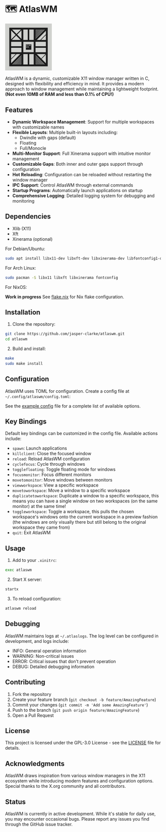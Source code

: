 # 🗺️ AtlasWM

<img src="atlaswm.png" alt="AtlasWM Banner" width="30%">

AtlasWM is a dynamic, customizable X11 window manager written in C, designed with flexibility and efficiency in mind. It provides a modern approach to window management while maintaining a lightweight footprint. **(Not even 10MB of RAM and less than 0.1% of CPU!)**

## Features

- **Dynamic Workspace Management**: Support for multiple workspaces with customizable names
- **Flexible Layouts**: Multiple built-in layouts including:
  - Dwindle with gaps (default)
  - Floating
  - Full/Monocle
- **Multi-Monitor Support**: Full Xinerama support with intuitive monitor management
- **Customizable Gaps**: Both inner and outer gaps support through configuration
- **Hot Reloading**: Configuration can be reloaded without restarting the window manager
- **IPC Support**: Control AtlasWM through external commands
- **Startup Programs**: Automatically launch applications on startup
- **Comprehensive Logging**: Detailed logging system for debugging and monitoring

## Dependencies

- Xlib (X11)
- Xft
- Xinerama (optional)

For Debian/Ubuntu:

```bash
sudo apt install libx11-dev libxft-dev libxinerama-dev libfontconfig1-dev
```

For Arch Linux:

```bash
sudo pacman -S libx11 libxft libxinerama fontconfig
```

For NixOS:

**Work in progress**
See [flake.nix](flake.nix) for Nix flake configuration.

## Installation

1. Clone the repository:

```bash
git clone https://github.com/jasper-clarke/atlaswm.git
cd atlaswm
```

2. Build and install:

```bash
make
sudo make install
```

## Configuration

AtlasWM uses TOML for configuration. Create a config file at `~/.config/atlaswm/config.toml`:

See the [example config](config.example.toml) file for a complete list of available options.

## Key Bindings

Default key bindings can be customized in the config file. Available actions include:

- `spawn`: Launch applications
- `killclient`: Close the focused window
- `reload`: Reload AtlasWM configuration
- `cyclefocus`: Cycle through windows
- `togglefloating`: Toggle floating mode for windows
- `focusmonitor`: Focus different monitors
- `movetomonitor`: Move windows between monitors
- `viewworkspace`: View a specific workspace
- `movetoworkspace`: Move a window to a specific workspace
- `duplicatetoworkspace`: Duplicate a window to a specific workspace, this means you can have a single window on two workspaces (on the same monitor) at the same time!
- `toggleworkspace`: Toggle a workspace, this pulls the chosen workspace's windows onto the current workspace in a preview fashion (the windows are only visually there but still belong to the original workspace they came from)
- `quit`: Exit AtlasWM

## Usage

1. Add to your `.xinitrc`:

```bash
exec atlaswm
```

2. Start X server:

```bash
startx
```

3. To reload configuration:

```bash
atlaswm reload
```

## Debugging

AtlasWM maintains logs at `~/.atlaslogs`. The log level can be configured in development, and logs include:

- INFO: General operation information
- WARNING: Non-critical issues
- ERROR: Critical issues that don't prevent operation
- DEBUG: Detailed debugging information

## Contributing

1. Fork the repository
2. Create your feature branch (`git checkout -b feature/AmazingFeature`)
3. Commit your changes (`git commit -m 'Add some AmazingFeature'`)
4. Push to the branch (`git push origin feature/AmazingFeature`)
5. Open a Pull Request

## License

This project is licensed under the GPL-3.0 License - see the [LICENSE](LICENSE) file for details.

## Acknowledgments

AtlasWM draws inspiration from various window managers in the X11 ecosystem while introducing modern features and configuration options. Special thanks to the X.org community and all contributors.

## Status

AtlasWM is currently in active development. While it's stable for daily use, you may encounter occasional bugs. Please report any issues you find through the GitHub issue tracker.
